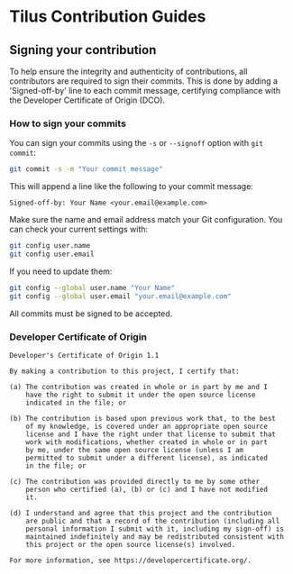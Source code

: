# Tilus Contribution Guides

## Signing your contribution
To help ensure the integrity and authenticity of contributions, all contributors are required to sign their commits. This is done by adding a 'Signed-off-by' line to each commit message, certifying compliance with the Developer Certificate of Origin (DCO).

### How to sign your commits

You can sign your commits using the `-s` or `--signoff` option with `git commit`:

```bash
git commit -s -m "Your commit message"
```

This will append a line like the following to your commit message:

    Signed-off-by: Your Name <your.email@example.com>

Make sure the name and email address match your Git configuration. You can check your current settings with:

```bash
git config user.name
git config user.email
```

If you need to update them:

```bash
git config --global user.name "Your Name"
git config --global user.email "your.email@example.com"
```

All commits must be signed to be accepted.

### Developer Certificate of Origin

```
Developer's Certificate of Origin 1.1

By making a contribution to this project, I certify that:

(a) The contribution was created in whole or in part by me and I
    have the right to submit it under the open source license
    indicated in the file; or

(b) The contribution is based upon previous work that, to the best
    of my knowledge, is covered under an appropriate open source
    license and I have the right under that license to submit that
    work with modifications, whether created in whole or in part
    by me, under the same open source license (unless I am
    permitted to submit under a different license), as indicated
    in the file; or

(c) The contribution was provided directly to me by some other
    person who certified (a), (b) or (c) and I have not modified
    it.

(d) I understand and agree that this project and the contribution
    are public and that a record of the contribution (including all
    personal information I submit with it, including my sign-off) is
    maintained indefinitely and may be redistributed consistent with
    this project or the open source license(s) involved.

For more information, see https://developercertificate.org/.
```
